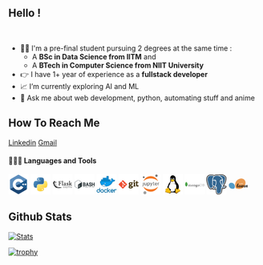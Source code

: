 ## Hello ! 

<br>

- 👨‍🎓 I'm a pre-final student pursuing 2 degrees at the same time :
  - A **BSc in Data Science from IITM** and
  - A **BTech in Computer Science from NIIT University**
- 👉 I have 1+ year of experience as a **fullstack developer**
- 📈 I’m currently exploring AI and ML 
- 💬 Ask me about web development, python, automating stuff and anime

## How To Reach Me

[Linkedin](https://www.linkedin.com/in/s-vishvam/)
[Gmail](s.vishvam1025@gmail.com)

  
  #### 👨🏻‍💻 Languages and Tools <br />
  <code><img height="40" src="https://raw.githubusercontent.com/github/explore/80688e429a7d4ef2fca1e82350fe8e3517d3494d/topics/cpp/cpp.png"></code>
  <code><img height="40" src="https://raw.githubusercontent.com/github/explore/80688e429a7d4ef2fca1e82350fe8e3517d3494d/topics/python/python.png"></code>
  <code><img height="40" src="https://raw.githubusercontent.com/github/explore/80688e429a7d4ef2fca1e82350fe8e3517d3494d/topics/flask/flask.png"></code>
 <code><img height="40" src="https://raw.githubusercontent.com/github/explore/80688e429a7d4ef2fca1e82350fe8e3517d3494d/topics/bash/bash.png"></code>
  <code><img height="40" src="https://raw.githubusercontent.com/github/explore/80688e429a7d4ef2fca1e82350fe8e3517d3494d/topics/docker/docker.png"></code>
  <code><img height="40" src="https://raw.githubusercontent.com/github/explore/80688e429a7d4ef2fca1e82350fe8e3517d3494d/topics/git/git.png"></code>
  <code><img height="40" src="https://raw.githubusercontent.com/github/explore/80688e429a7d4ef2fca1e82350fe8e3517d3494d/topics/jupyter-notebook/jupyter-notebook.png"></code>
  <code><img height="40" src="https://raw.githubusercontent.com/github/explore/80688e429a7d4ef2fca1e82350fe8e3517d3494d/topics/linux/linux.png"></code>
 <code><img height="40" src="https://raw.githubusercontent.com/github/explore/80688e429a7d4ef2fca1e82350fe8e3517d3494d/topics/mongodb/mongodb.png"></code>
  <code><img height="40" src="https://raw.githubusercontent.com/github/explore/80688e429a7d4ef2fca1e82350fe8e3517d3494d/topics/postgresql/postgresql.png"></code>
 <code><img height="40" src="https://raw.githubusercontent.com/github/explore/80688e429a7d4ef2fca1e82350fe8e3517d3494d/topics/scikit-learn/scikit-learn.png"></code>

## Github Stats

  [![Stats](https://github-readme-stats.vercel.app/api?username=Vishvam10&show_icons=true&theme=radical)](https://github-readme-stats.vercel.app/api?username=Vishvam10&show_icons=true&theme=radical)
  
  [![trophy](https://github-profile-trophy.vercel.app/?username=Vishvam10&theme=juicyfresh&no-frame=true&row=1&&margin-w=20&no-bg=true)](https://github-profile-trophy.vercel.app/?username=Vishvam10&theme=juicyfresh&no-frame=true&row=1&&margin-w=20&no-bg=true)
